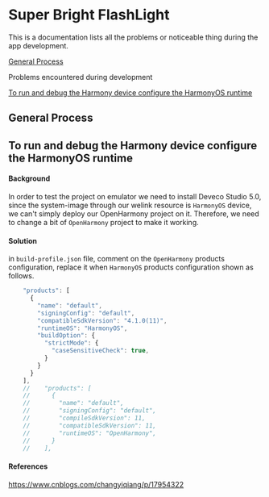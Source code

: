 # Super Bright FlashLight
This is a documentation lists all the problems or noticeable thing during the app development.

[General Process](#general-process)

Problems encountered during development

[To run and debug the Harmony device configure the HarmonyOS runtime](#to-run-and-debug-then-harmony-device-configure-the-harmonyos-runtime)

## General Process

## To run and debug the Harmony device configure the HarmonyOS runtime

#### Background
In order to test the project on emulator we need to install Deveco Studio 5.0, since the system-image through our welink resource is `HarmonyOS` device, we can't simply deploy our OpenHarmony project on it.
Therefore, we need to change a bit of `OpenHarmony` project to make it working.

#### Solution
in `build-profile.json` file, comment on the `OpenHarmony` products configuration, replace it when `HarmonyOS` products configuration shown as follows. 
```typescript
    "products": [
      {
        "name": "default",
        "signingConfig": "default",
        "compatibleSdkVersion": "4.1.0(11)",
        "runtimeOS": "HarmonyOS",
        "buildOption": {
          "strictMode": {
            "caseSensitiveCheck": true,
          }
        }
      }
    ],
    //    "products": [
    //      {
    //        "name": "default",
    //        "signingConfig": "default",
    //        "compileSdkVersion": 11,
    //        "compatibleSdkVersion": 11,
    //        "runtimeOS": "OpenHarmony",
    //      }
    //    ],
```

#### References
https://www.cnblogs.com/changyiqiang/p/17954322


